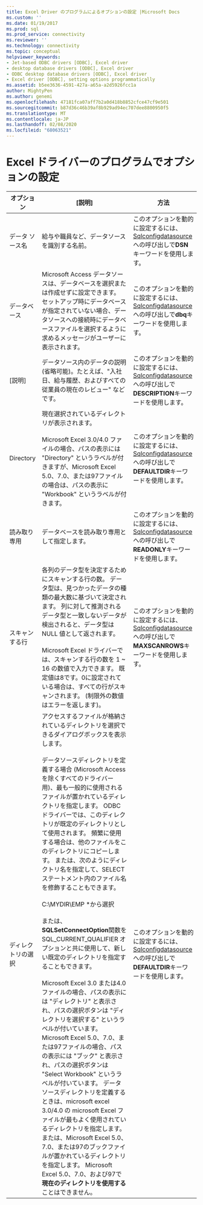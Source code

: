 ```yaml
---
title: Excel Driver のプログラムによるオプションの設定 |Microsoft Docs
ms.custom: ''
ms.date: 01/19/2017
ms.prod: sql
ms.prod_service: connectivity
ms.reviewer: ''
ms.technology: connectivity
ms.topic: conceptual
helpviewer_keywords:
- Jet-based ODBC drivers [ODBC], Excel driver
- desktop database drivers [ODBC], Excel driver
- ODBC desktop database drivers [ODBC], Excel driver
- Excel driver [ODBC], setting options programmatically
ms.assetid: b5ee3636-4591-427a-a65a-a2d5926fcc1a
author: MightyPen
ms.author: genemi
ms.openlocfilehash: 47181fca07aff7b2a0d418b8852cfce47cf9e501
ms.sourcegitcommit: b87d36c46b39af8b929ad94ec707dee8800950f5
ms.translationtype: MT
ms.contentlocale: ja-JP
ms.lasthandoff: 02/08/2020
ms.locfileid: "68063521"
---
```

# <a name="setting-options-programmatically-for-the-excel-driver"></a>Excel ドライバーのプログラムでオプションの設定

|オプション|[説明]|方法|  
|------------|-----------------|------------|  
|データ ソース名|給与や職員など、データソースを識別する名前。|このオプションを動的に設定するには、 [Sqlconfigdatasource](../../odbc/microsoft/odbc-jet-sqlconfigdatasource-excel-driver.md)への呼び出しで**DSN**キーワードを使用します。|  
|データベース|Microsoft Access データソースは、データベースを選択または作成せずに設定できます。 セットアップ時にデータベースが指定されていない場合、データソースへの接続時にデータベースファイルを選択するように求めるメッセージがユーザーに表示されます。|このオプションを動的に設定するには、 [Sqlconfigdatasource](../../odbc/microsoft/odbc-jet-sqlconfigdatasource-excel-driver.md)への呼び出しで**dbq**キーワードを使用します。|  
|[説明]|データソース内のデータの説明 (省略可能)。たとえば、"入社日、給与履歴、およびすべての従業員の現在のレビュー" などです。|このオプションを動的に設定するには、 [Sqlconfigdatasource](../../odbc/microsoft/odbc-jet-sqlconfigdatasource-excel-driver.md)への呼び出しで**DESCRIPTION**キーワードを使用します。|  
|Directory|現在選択されているディレクトリが表示されます。<br /><br /> Microsoft Excel 3.0/4.0 ファイルの場合、パスの表示には "Directory" というラベルが付きますが、Microsoft Excel 5.0、7.0、または97ファイルの場合は、パスの表示に "Workbook" というラベルが付きます。|このオプションを動的に設定するには、 [Sqlconfigdatasource](../../odbc/microsoft/odbc-jet-sqlconfigdatasource-excel-driver.md)への呼び出しで**DEFAULTDIR**キーワードを使用します。|  
|読み取り専用|データベースを読み取り専用として指定します。|このオプションを動的に設定するには、 [Sqlconfigdatasource](../../odbc/microsoft/odbc-jet-sqlconfigdatasource-excel-driver.md)への呼び出しで**READONLY**キーワードを使用します。|  
|スキャンする行|各列のデータ型を決定するためにスキャンする行の数。 データ型は、見つかったデータの種類の最大数に基づいて決定されます。 列に対して推測されるデータ型と一致しないデータが検出されると、データ型は NULL 値として返されます。<br /><br /> Microsoft Excel ドライバーでは、スキャンする行の数を 1 ~ 16 の数値で入力できます。 既定値は8です。0に設定されている場合は、すべての行がスキャンされます。 (制限外の数値はエラーを返します)。|このオプションを動的に設定するには、 [Sqlconfigdatasource](../../odbc/microsoft/odbc-jet-sqlconfigdatasource-excel-driver.md)への呼び出しで**MAXSCANROWS**キーワードを使用します。|  
|ディレクトリの選択|アクセスするファイルが格納されているディレクトリを選択できるダイアログボックスを表示します。<br /><br /> データソースディレクトリを定義する場合 (Microsoft Access を除くすべてのドライバー用)、最も一般的に使用されるファイルが置かれているディレクトリを指定します。 ODBC ドライバーでは、このディレクトリが既定のディレクトリとして使用されます。 頻繁に使用する場合は、他のファイルをこのディレクトリにコピーします。 または、次のようにディレクトリ名を指定して、SELECT ステートメント内のファイル名を修飾することもできます。<br /><br /> C:\MYDIR\EMP \*から選択<br /><br /> または、 **SQLSetConnectOption**関数を SQL_CURRENT_QUALIFIER オプションと共に使用して、新しい既定のディレクトリを指定することもできます。<br /><br /> Microsoft Excel 3.0 または4.0 ファイルの場合、パスの表示には "ディレクトリ" と表示され、パスの選択ボタンは "ディレクトリを選択する" というラベルが付いています。 Microsoft Excel 5.0、7.0、または97ファイルの場合、パスの表示には "ブック" と表示され、パスの選択ボタンは "Select Workbook" というラベルが付いています。 データソースディレクトリを定義するときは、microsoft excel 3.0/4.0 の microsoft Excel ファイルが最もよく使用されているディレクトリを指定します。または、Microsoft Excel 5.0、7.0、または97のブックファイルが置かれているディレクトリを指定します。 Microsoft Excel 5.0、7.0、および97で**現在のディレクトリを使用する**ことはできません。|このオプションを動的に設定するには、 [Sqlconfigdatasource](../../odbc/microsoft/odbc-jet-sqlconfigdatasource-excel-driver.md)への呼び出しで**DEFAULTDIR**キーワードを使用します。|
